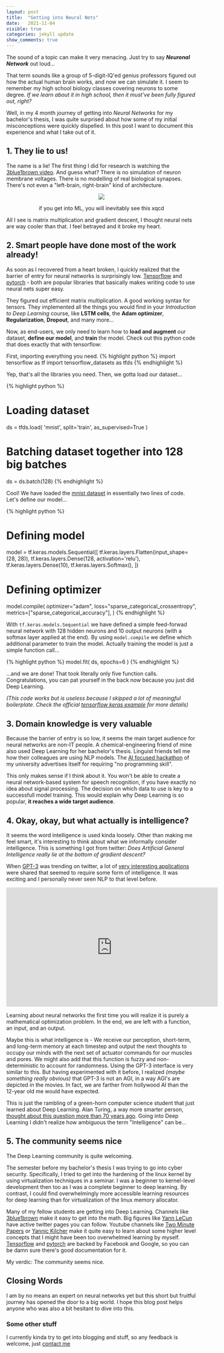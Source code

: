 ```yaml
---
layout: post
title:  "Getting into Neural Nets"
date:   2021-11-04
visible: true
categories: jekyll update
show_comments: true
---
```

The sound of a topic can make it very menacing. Just try to say _**Neuronal Network**_ out loud...

That term sounds like a group of 5-digit-IQ'ed genius professors figured out how the actual human brain works, and now we can simulate it. I seem to remember my high school biology classes covering neurons to some degree. _If we learn about it in high school, then it must've been fully figured out, right?_

Well, in my 4 month journey of getting into _Neural Networks_ for my bachelor's thesis, I was quite surprised about how some of my initial misconceptions were quickly dispelled. In this post I want to document this experience and what I take out of it.

## 1. They lie to us!

The name is a lie! The first thing I did for research is watching the [3blue1brown video][3b1b-vid]. And guess what? There is no simulation of neuron membrane voltages. There is no modelling of real biological synapses. There's not even a "left-brain, right-brain" kind of architecture.

<p align = "center"><img src = "https://imgs.xkcd.com/comics/machine_learning.png"></p><p align = "center">
if you get into ML, you will inevitably see this xqcd
</p>

All I see is matrix multiplication and gradient descent, I thought neural nets are way cooler than that. I feel betrayed and it broke my heart.

## 2. Smart people have done most of the work already!

As soon as I recovered from a heart broken, I quickly realized that the barrier of entry for neural networks is surprisingly low. [Tensorflow][tf] and [pytorch][pytorch] - both are popular libraries that basically makes writing code to use neural nets super easy.

They figured out efficient matrix multiplication. A good working syntax for tensors. They implemented all the things you would find in your _Introduction to Deep Learning_ course, like **LSTM cells**, the **Adam optimizer**, **Regularization**, **Dropout**, and many more...

Now, as end-users, we only need to learn how to **load and augment** our dataset, **define our model**, and **train** the model. Check out this python code that does exactly that with tensorflow:

First, importing everything you need.
{% highlight python %}
import tensorflow as tf
import tensorflow_datasets as tfds
{% endhighlight %}

Yep, that's all the libraries you need. Then, we gotta load our dataset...

{% highlight python %}
# Loading dataset
ds = tfds.load( 'mnist', split='train', as_supervised=True )
# Batching dataset together into 128 big batches
ds = ds.batch(128)
{% endhighlight %}

Cool! We have loaded the [mnist dataset](https://deepai.org/dataset/mnist) in essentially two lines of code. Let's define our model...

{% highlight python %}
# Defining model
model = tf.keras.models.Sequential([
  tf.keras.layers.Flatten(input_shape=(28, 28)),
  tf.keras.layers.Dense(128, activation='relu'),
  tf.keras.layers.Dense(10),
  tf.keras.layers.Softmax(),
])
# Defining optimizer
model.compile(
    optimizer="adam",
    loss="sparse_categorical_crossentropy",
    metrics=["sparse_categorical_accuracy"],
)
{% endhighlight %}

With `tf.keras.models.Sequential` we have defined a simple feed-forwad neural network with 128 hidden neurons and 10 output neurons (with a softmax layer applied at the end). By using `model.compile` we define which additional parameter to train the model. Actually training the model is just a simple function call...

{% highlight python %}
model.fit( ds, epochs=6 )
{% endhighlight %}

...and we are done! That took literally only five function calls. Congratulations, you can pat yourself in the back now because you just did Deep Learning.

_(This code works but is useless because I skipped a lot of meaningful boilerplate. Check the official [tensorflow keras example](https://www.tensorflow.org/datasets/keras_example) for more details)_

## 3. Domain knowledge is very valuable

Because the barrier of entry is so low, it seems the main target audience for neural networks are non-IT people. A chemical-engineering friend of mine also used Deep Learning for her bachelor's thesis. Linguist friends tell me how their colleagues are using NLP models. The [AI focused hackathon][tumai] of my university advertises itself for requiring "no programming skill".

This only makes sense if I think about it. You won't be able to create a neural network-based system for speech recognition, if you have exactly no idea about signal processing. The decision on which data to use is key to a successfull model training. This would explain why Deep Learning is so popular, **it reaches a wide target audience**.

## 4. Okay, okay, but what actually is intelligence?

It seems the word intelligence is used kinda loosely. Other than making me feel smart, it's interesting to think about what we informally consider intelligence. This is something I got from twitter: _Does Artificial General Intelligence really lie at the bottom of gradient descent?_

When [GPT-3][gpt3] was trending on twitter, a lot of [very interesting applications][gpt3-apps] were shared that seemed to require some form of intelligence. It was exciting and I personally never seen NLP to that level before.

<div align="center">
<iframe width="560" height="315" src="https://www.youtube-nocookie.com/embed/PqbB07n_uQ4" title="YouTube video player" frameborder="0" allow="accelerometer; autoplay; clipboard-write; encrypted-media; gyroscope; picture-in-picture" allowfullscreen></iframe>
</div>

Learning about neural networks the first time you will realize it is purely a mathematical optimization problem. In the end, we are left with a function, an input, and an output.

Maybe this is what intelligence is - We receive our perception, short-term, and long-term memory at each timestep and output the next thoughts to occupy our minds with the next set of actuator commands for our muscles and pores. We might also add that this function is fuzzy and non-deterministic to account for randomness. Using the GPT-3 interface is very similar to this. But having experimented with it before, I realized _(maybe something really obvious)_ that GPT-3 is not an AGI, in a way AGI's are depicted in the movies. In fact, we are farther from hollywood AI than the 12-year old me would have expected.

This is just the rambling of a green-horn computer science student that just learned about Deep Learning. Alan Turing, a way more smarter person, [thought about this question more than 70 years ago][turing]. Going into Deep Learning I didn't realize how ambiguous the term "Intelligence" can be...

## 5. The community seems nice

The Deep Learning community is quite welcoming.

The semester before my bachelor's thesis I was trying to go into cyber security. Specifically, I tried to get into the hardening of the linux kernel by using virtualization techniques in a seminar. I was a beginner to kernel-level development then too as I was a complete beginner to deep learning. By contrast, I could find overwhelmingly more accessible learning resources for deep learning than for virtualization of the linux memory allocator.

Many of my fellow students are getting into Deep Learning. Channels like [3blue1brown][3b1b-vid] make it easy to get into the math. Big figures like [Yann LeCun][ylecun] have active twitter pages you can follow. Youtube channels like [Two Minute Papers][2mp] or [Yannic Kilcher][ykilcher] make it quite easy to learn about some higher level concepts that I might have been too overwhelmed learning by myself. [Tensorflow][tf] and [pytorch][pytorch] are backed by Facebook and Google, so you can be damn sure there's good documentation for it.

My verdic: The community seems nice.

## Closing Words

I am by no means an expert on neural networks yet but this short but fruitful journey has opened the door to a big world. I hope this blog post helps anyone who was also a bit hesitant to dive into this.

### Some other stuff

I currently kinda try to get into blogging and stuff, so any feedback is welcome, just <a href = "mailto: prak.renatin@tum.de">contact me</a>

[3b1b-vid]: https://www.youtube.com/watch?v=aircAruvnKk
[tumai]: https://www.tum-ai.com/makeathon.html
[tf]: https://www.tensorflow.org/
[pytorch]: https://pytorch.org/
[gpt3]: https://openai.com/blog/gpt-3-apps/
[gpt3-apps]: https://gpt3.website/
[turing]: https://www.csee.umbc.edu/courses/471/papers/turing.pdf
[ylecun]: https://twitter.com/ylecun
[2mp]: https://www.youtube.com/c/K%C3%A1rolyZsolnai
[ykilcher]: https://www.youtube.com/c/YannicKilcher
